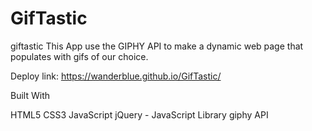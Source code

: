 # GifTastic
giftastic
This App use the GIPHY API to make a dynamic web page that populates with gifs of our choice.


Deploy link: 
https://wanderblue.github.io/GifTastic/

Built With

HTML5
CSS3
JavaScript
jQuery - JavaScript Library
giphy API
